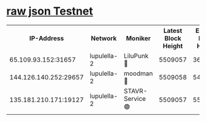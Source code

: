 [raw json Testnet](https://rpc-check.jaclalt.stavr.tech/jaclalt/rpc-jaclalt-result.json)
=

<table><tr><th>IP-Address</th><th>Network</th><th>Moniker</th><th>Latest Block Height</th><th>Earliest Block Height</th><th>Catching Up</th><th>Voting Power</th><th>Scan Time</th></tr><tr><td>65.109.93.152:31657</td><td>lupulella-2</td><td>LiluPunk 🔴</td><td>5509057</td><td>3688866</td><td>False</td><td>685033</td><td>2023-11-30T23:56:46.996883748UTC</td></tr><tr><td>144.126.140.252:29657</td><td>lupulella-2</td><td>moodman 🔴</td><td>5509058</td><td>5409058</td><td>False</td><td>769094</td><td>2023-11-30T23:56:53.960715685UTC</td></tr><tr><td>135.181.210.171:19127</td><td>lupulella-2</td><td>STAVR-Service 🟢</td><td>5509057</td><td>5507701</td><td>False</td><td>0</td><td>2023-11-30T23:56:46.654123358UTC</td></tr></table>
